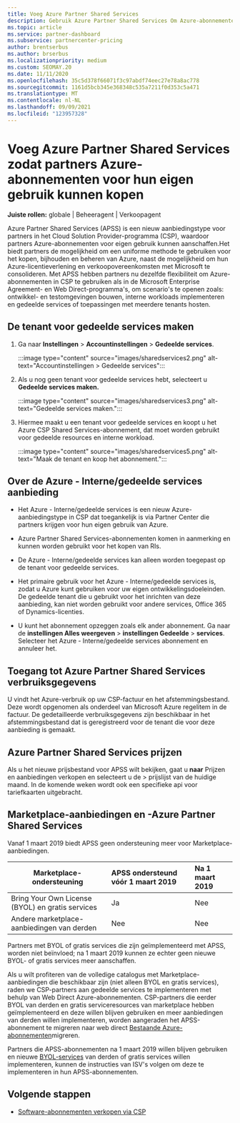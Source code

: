 ```yaml
---
title: Voeg Azure Partner Shared Services
description: Gebruik Azure Partner Shared Services Om Azure-abonnementen voor eigen gebruik te kopen en om een uniforme methode te hebben voor het kopen, bijhouden en beheren van Azure.
ms.topic: article
ms.service: partner-dashboard
ms.subservice: partnercenter-pricing
author: brentserbus
ms.author: brserbus
ms.localizationpriority: medium
ms.custom: SEOMAY.20
ms.date: 11/11/2020
ms.openlocfilehash: 35c5d378f66071f3c97abdf74eec27e78a8ac778
ms.sourcegitcommit: 1161d5bcb345e368348c535a7211f0d353c5a471
ms.translationtype: MT
ms.contentlocale: nl-NL
ms.lasthandoff: 09/09/2021
ms.locfileid: "123957328"
---
```

# <a name="add-azure-partner-shared-services-so-partners-can-buy-azure-subscriptions-for-their-own-use"></a>Voeg Azure Partner Shared Services zodat partners Azure-abonnementen voor hun eigen gebruik kunnen kopen

**Juiste rollen:** globale | Beheeragent | Verkoopagent

Azure Partner Shared Services (APSS) is een nieuw aanbiedingstype voor partners in het Cloud Solution Provider-programma (CSP), waardoor partners Azure-abonnementen voor eigen gebruik kunnen aanschaffen.Het biedt partners de mogelijkheid om een uniforme methode te gebruiken voor het kopen, bijhouden en beheren van Azure, naast de mogelijkheid om hun Azure-licentieverlening en verkoopovereenkomsten met Microsoft te consolideren. Met APSS hebben partners nu dezelfde flexibiliteit om Azure-abonnementen in CSP te gebruiken als in de Microsoft Enterprise Agreement- en Web Direct-programma's, om scenario's te openen zoals: ontwikkel- en testomgevingen bouwen, interne workloads implementeren en gedeelde services of toepassingen met meerdere tenants hosten.  

## <a name="create-the-shared-services-tenant"></a>De tenant voor gedeelde services maken

1. Ga naar **Instellingen**  >  **Accountinstellingen**  >  **Gedeelde services**.

   :::image type="content" source="images/sharedservices2.png" alt-text="Accountinstellingen > Gedeelde services":::

2. Als u nog geen tenant voor gedeelde services hebt, selecteert u **Gedeelde services maken.**

   :::image type="content" source="images/sharedservices3.png" alt-text="Gedeelde services maken.":::

3. Hiermee maakt u een tenant voor gedeelde services en koopt u het Azure CSP Shared Services-abonnement, dat moet worden gebruikt voor gedeelde resources en interne workload.

   :::image type="content" source="images/sharedservices5.png" alt-text="Maak de tenant en koop het abonnement.":::

## <a name="about-the-azure--internalshared-services-offer"></a>Over de Azure - Interne/gedeelde services aanbieding

- Het Azure - Interne/gedeelde services is een nieuw Azure-aanbiedingstype in CSP dat toegankelijk is via Partner Center die partners krijgen voor hun eigen gebruik van Azure.

- Azure Partner Shared Services-abonnementen komen in aanmerking en kunnen worden gebruikt voor het kopen van RIs.

- De Azure - Interne/gedeelde services kan alleen worden toegepast op de tenant voor gedeelde services.

- Het primaire gebruik voor het Azure - Interne/gedeelde services is, zodat u Azure kunt gebruiken voor uw eigen ontwikkelingsdoeleinden. De gedeelde tenant die u gebruikt voor het inrichten van deze aanbieding, kan niet worden gebruikt voor andere services, Office 365 of Dynamics-licenties.

- U kunt het abonnement opzeggen zoals elk ander abonnement. Ga naar de **instellingen Alles weergeven**  >  **instellingen Gedeelde**  >  **services**. Selecteer het Azure - Interne/gedeelde services abonnement en annuleer het.

## <a name="accessing-azure-partner-shared-services-consumption-details"></a>Toegang tot Azure Partner Shared Services verbruiksgegevens

U vindt het Azure-verbruik op uw CSP-factuur en het afstemmingsbestand. Deze wordt opgenomen als onderdeel van Microsoft Azure regelitem in de factuur. De gedetailleerde verbruiksgegevens zijn beschikbaar in het afstemmingsbestand dat is geregistreerd voor de tenant die voor deze aanbieding is gemaakt.

## <a name="azure-partner-shared-services-pricing"></a>Azure Partner Shared Services prijzen

Als u het nieuwe prijsbestand voor APSS wilt bekijken, gaat u **naar** Prijzen en aanbiedingen verkopen en selecteert u de  >   prijslijst van de huidige maand. In de komende weken wordt ook een specifieke api voor tariefkaarten uitgebracht.

## <a name="marketplace-offers-and-azure-partner-shared-services"></a>Marketplace-aanbiedingen en -Azure Partner Shared Services

Vanaf 1 maart 2019 biedt APSS geen ondersteuning meer voor Marketplace-aanbiedingen.

|**Marketplace-ondersteuning**   |**APSS ondersteund vóór 1 maart 2019**|**Na 1 maart 2019**|
|---------------------------|:----------------------------|:-------------------|
|Bring Your Own License (BYOL) en gratis services   | Ja   | Nee|
|Andere marketplace-aanbiedingen van derden   | Nee   |Nee|

Partners met BYOL of gratis services die zijn geïmplementeerd met APSS, worden niet beïnvloed; na 1 maart 2019 kunnen ze echter geen nieuwe BYOL- of gratis services meer aanschaffen.

Als u wilt profiteren van de volledige catalogus met Marketplace-aanbiedingen die beschikbaar zijn (niet alleen BYOL en gratis services), raden we CSP-partners aan gedeelde services te implementeren met behulp van Web Direct Azure-abonnementen.  CSP-partners die eerder BYOL van derden en gratis serviceresources van marketplace hebben geïmplementeerd en deze willen blijven gebruiken en meer aanbiedingen van derden willen implementeren, worden aangeraden het APSS-abonnement te migreren naar web direct [Bestaande Azure-abonnementen](/azure/cloud-solution-provider/migration/migration#migrating-existing-azure-subscriptions)migreren.

Partners die APSS-abonnementen na 1 maart 2019 willen blijven gebruiken en nieuwe [BYOL-services](https://azuremarketplace.microsoft.com/marketplace/apps?filters=byol) van derden of gratis services willen implementeren, kunnen de instructies van ISV's volgen om deze te implementeren in hun APSS-abonnementen.

## <a name="next-steps"></a>Volgende stappen

- [Software-abonnementen verkopen via CSP](csp-software-subscriptions.md)